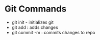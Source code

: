# Git Commands

- git init - initializes git
- git add : adds changes
- git commit -m : commits changes to repo